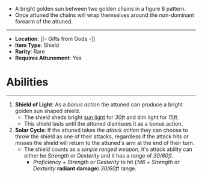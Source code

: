 - A bright golden sun between two golden chains in a figure 8 pattern.
- Once attuned the chains will wrap themselves around the non-dominant forearm of the attuned.
 
---
- **Location**: [[- Gifts from Gods -]]
- **Item Type**: Shield
- **Rarity**: Rare
- **Requires Attunement**: Yes

# Abilities
---
1. **Shield of Light**: As a *bonus action* the attuned can produce a bright golden sun shaped shield.
	- The shield sheds bright <u>sun light</u> for *30ft* and dim light for *15ft*.
	- This shield lasts until the attuned dismisses it as a bonus action.
2. **Solar Cycle**: If the attuned takes the *attack action* they can choose to throw the shield as one of their attacks, regardless if the attack hits or misses the shield will return to the attuned's arm at the end of their turn.
	- The shield counts as a *simple ranged weapon*, it's attack ability can either be *Strength* or *Dexterity* and it has a range of *30/60ft*.
		- *Proficiency* + *Strength or Dexterity* to hit (*1d6* + *Strength or Dexterity* **radiant damage**) *30/60ft* range. 